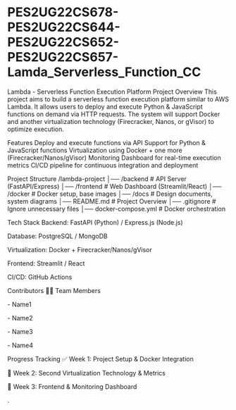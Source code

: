 # PES2UG22CS678-PES2UG22CS644-PES2UG22CS652-PES2UG22CS657-Lamda_Serverless_Function_CC
Lambda - Serverless Function Execution Platform
Project Overview
This project aims to build a serverless function execution platform similar to AWS Lambda. It allows users to deploy and execute Python & JavaScript functions on demand via HTTP requests. The system will support Docker and another virtualization technology (Firecracker, Nanos, or gVisor) to optimize execution.

Features
Deploy and execute functions via API
Support for Python & JavaScript functions
Virtualization using Docker + one more (Firecracker/Nanos/gVisor)
Monitoring Dashboard for real-time execution metrics
CI/CD pipeline for continuous integration and deployment

Project Structure
/lambda-project
│── /backend          # API Server (FastAPI/Express)
│── /frontend         # Web Dashboard (Streamlit/React)
│── /docker           # Docker setup, base images
│── /docs             # Design documents, system diagrams
│── README.md         # Project Overview
│── .gitignore        # Ignore unnecessary files
│── docker-compose.yml # Docker orchestration

Tech Stack
Backend: FastAPI (Python) / Express.js (Node.js)

Database: PostgreSQL / MongoDB

Virtualization: Docker + Firecracker/Nanos/gVisor

Frontend: Streamlit / React

CI/CD: GitHub Actions

Contributors
👨‍💻 Team Members

<SRN1> - Name1

<SRN2> - Name2

<SRN3> - Name3

<SRN4> - Name4

Progress Tracking
✅ Week 1: Project Setup & Docker Integration

🔲 Week 2: Second Virtualization Technology & Metrics

🔲 Week 3: Frontend & Monitoring Dashboard

.
